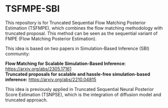 # TSFMPE-SBI
This repository is for Truncated Sequential Flow Matching Posterior Estimation (TSFMPE), which combines the flow matching methodology with truncated proposal. This method can be seen as the sequential variant of FMPE (Flow Matching Posterior Estimation).

This idea is based on two papers in Simulation-Based Inference (SBI) community:

**Flow Matching for Scalable Simulation-Based Inference**: https://arxiv.org/abs/2305.17161 <br>
**Truncated proposals for scalable and hassle-free simulation-based inference:** https://arxiv.org/abs/2210.04815

This idea is previously applied in Truncated Sequential Neural Posterior Score Estimation (TSNPSE), which is the integration of diffusion model and truncated approach.
